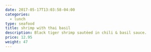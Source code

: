 ```yaml
---
date: 2017-05-17T13:03:58-04:00
categories:
  - lunch
type: seafood
title: shrimp with thai basil
description: Black tiger shrimp sautéed in chili & basil sauce.
price: 12.95
weight: 47
---
```

